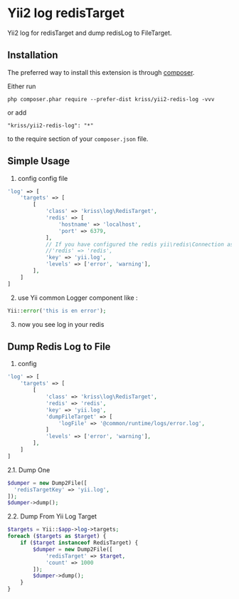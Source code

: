 Yii2 log redisTarget
====================
Yii2 log for redisTarget and dump redisLog to FileTarget.

Installation
------------

The preferred way to install this extension is through [composer](http://getcomposer.org/download/).

Either run

```
php composer.phar require --prefer-dist kriss/yii2-redis-log -vvv
```

or add

```
"kriss/yii2-redis-log": "*"
```

to the require section of your `composer.json` file.


Simple Usage
-----

1. config config file

```php
'log' => [
    'targets' => [
        [
            'class' => 'kriss\log\RedisTarget',
            'redis' => [
                'hostname' => 'localhost',
                'port' => 6379,                        
            ],
            // If you have configured the redis yii\redis\Connection as an application component,use bwlow
            //'redis' => 'redis',
            'key' => 'yii.log',
            'levels' => ['error', 'warning'],
        ],
    ]
]
```

2. use Yii common Logger component like :

```php
Yii::error('this is en error');
```

3. now you see log in your redis

Dump Redis Log to File
-----

1. config

```php
'log' => [
    'targets' => [
        [
            'class' => 'kriss\log\RedisTarget',
            'redis' => 'redis',
            'key' => 'yii.log',
            'dumpFileTarget' => [
                'logFile' => '@common/runtime/logs/error.log',
            ]
            'levels' => ['error', 'warning'],
        ],
    ]
]
```

2.1. Dump One

```php
$dumper = new Dump2File([
  'redisTargetKey' => 'yii.log',
]);
$dumper->dump();
```

2.2. Dump From Yii Log Target

```php
$targets = Yii::$app->log->targets;
foreach ($targets as $target) {
    if ($target instanceof RedisTarget) {
        $dumper = new Dump2File([
            'redisTarget' => $target,
            'count' => 1000
        ]);
        $dumper->dump();
    }
}
```
